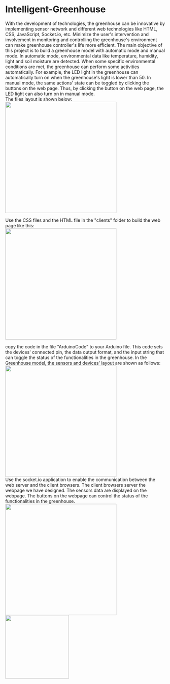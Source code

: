 # Intelligent-Greenhouse
With the development of technologies, the greenhouse can be innovative by implementing sensor network and different web technologies like HTML, CSS, JavaScript, Socket.io, etc. Minimize the user's intervention and involvement in monitoring and controlling the greenhouse's environment can make greenhouse controller's life more efficient. The main objective of this project is to build a greenhouse model with automatic mode and manual mode. In automatic mode, environmental data like temperature, humidity, light and soil moisture are detected. When some specific environmental conditions are met, the greenhouse can perform some activities automatically. For example, the LED light in the greenhouse can automatically turn on when the greenhouse's light is lower than 50. In manual mode, the same actions' state can be toggled by clicking the buttons on the web page. Thus, by clicking the button on the web page, the LED light can also turn on in manual mode.  
The files layout is shown below:  
<image src = "clients/images/fileslayout.PNG" height = 350>

Use the CSS files and the HTML file in the "clients" folder to build the web page like this:  
<image src = "clients/images/finalwebpage.PNG" height = 350>  

copy the code in the file "ArduinoCode" to your Arduino file. This code sets the devices' connected pin, the data output format, and the input string that can toggle the status of the functionalities in the greenhouse. In the Greenhouse model, the sensors and devices' layout are shown as follows:  
<image src = "clients/images/pinlayour.PNG" height = 350>  
Use the socket.io application to enable the communication between the web server and the client browsers. The client browsers server the webpage we have designed. The sensors data are displayed on the webpage. The buttons on the webpage can control the status of the functionalities in the greenhouse.  
<image src = "clients/images/products layout.PNG" height = 350>
 <image src = "clients/images/11.jpg" height = 200> 
 
  

